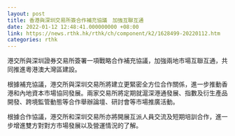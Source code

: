 ```yaml
---
layout: post
title: 香港與深圳交易所簽合作補充協議　加強互聯互通
date: 2022-01-12 12:48:41.000000000 +08:00
link: https://news.rthk.hk/rthk/ch/component/k2/1628499-20220112.htm
categories: rthk
---
```


港交所與深圳證券交易所簽署一項戰略合作補充協議，加強兩地市場互聯互通，共同推進粵港澳大灣區建設。

根據補充協議，港交所與深圳交易所將建立更緊密全方位合作關係，進一步推動香港和內地資本市場協同發展。兩家交易所將定期就滬深港通發展、指數及衍生產品開發、跨境監管動態等合作舉辦論壇、研討會等市場推廣活動。

根據合作協議，港交所和深圳交易所亦將開展互派人員交流及短期培訓合作，進一步增進雙方對對方市場發展以及營運情況的了解。

